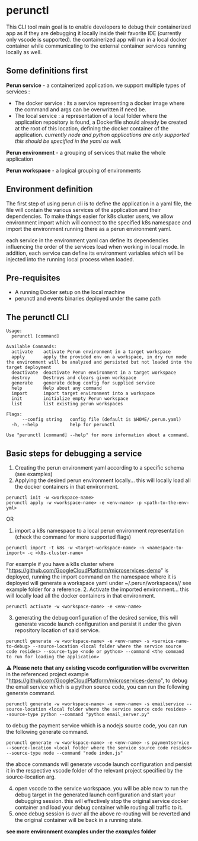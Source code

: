 # perunctl

This CLI tool main goal is to enable developers to debug their containerized app as if they are debugging it locally inside their favorite IDE (currently only vscode is supported).
the containerized app will run in a local docker container while communicating to the external container services running locally as well.

## Some definitions first ##

**Perun service** - a containerized application.
we support multiple types of services :
- The docker service : its a service representing a docker image where the command and args can be overwritten if need be.
- The local service : a representation of a local folder where the application repository is found, a Dockerfile should already be created at the root of this location, defining the docker container of the application.
  *currently node and python applications are only supported this should be specified in the yaml as well.*
 
**Perun environment** - a grouping of services that make the whole application

**Perun workspace** - a logical grouping of environments

## Environment definition ##
The first step of using perun cli is to define the application in a yaml file, the file will contain the various services of the application and their dependencies.
To make things easier for k8s cluster users, we allow environment import which will connect to the specified k8s namespace and import the environment running there as a perun environment yaml.

each service in the environment yaml can define its dependencies influencing the order of the services load when working in local mode.
In addition, each service can define its environment variables which will be injected into the running local process when loaded.

## Pre-requisites

* A running Docker setup on the local machine
* perunctl and events binaries deployed under the same path


## The perunctl CLI
```
Usage:
  perunctl [command]

Available Commands:
  activate    activate Perun environment in a target workspace
  apply       apply the provided env on a workspace, in dry run mode the environment will be analyzed and persisted but not loaded into the target deployment
  deactivate  deactivate Perun environment in a target workspace
  destroy     Destroys and clears given workspace
  generate    generate debug config for supplied service
  help        Help about any command
  import      import target environment into a workspace
  init        initialize empty Perun workspace
  list        list existing perun workspaces

Flags:
      --config string   config file (default is $HOME/.perun.yaml)
  -h, --help            help for perunctl

Use "perunctl [command] --help" for more information about a command.
```

## Basic steps for debugging a service
1. Creating the perun environment yaml according to a specific schema (see examples)
2. Applying the desired perun environment locally... this will locally load all the docker containers in that environment.
```
perunctl init -w <workspace-name>
perunctl apply -w <workspace-name> -e <env-name> -p <path-to-the-env-yml>
```

OR 

1. import a k8s namespace to a local perun environment representation (check the command for more supported flags)
```
perunctl import -t k8s -w <target-workspace-name> -n <namespace-to-import> -c <k8s-cluster-name>
```
For example if you have a k8s cluster where "https://github.com/GoogleCloudPlatform/microservices-demo" is deployed, running the import command on the namespace where it is deployed will generate a workspace yaml under ~/.perun/workspaces/<workspace-name>/ see example folder for a reference. 
2. Activate the imported environment... this will locally load all the docker containers in that environment. 
```
perunctl activate -w <workspace-name> -e <env-name>
```

3. generating the debug configuration of the desired service, this will generate vscode launch configuration and persist it under the given repository location of said service.
```
perunctl generate -w <workspace-name> -e <env-name> -s <service-name-to-debug> --source-location <local folder where the service source code resides> --source-type <node or python> --command <the command  to run for loading the application>
```
:warning: **Please note that any existing vscode configuration will be overwritten**
in the referenced project example "https://github.com/GoogleCloudPlatform/microservices-demo",
to debug the email service which is a python source code, you can run the following generate command.
```
perunctl generate -w <workspace-name> -e <env-name> -s emailservice --source-location <local folder where the service source code resides> --source-type python --command "python email_server.py"
```
to debug the payment service which is a nodejs source code, you can run the following generate command.
```
perunctl generate -w <workspace-name> -e <env-name> -s paymentservice --source-location <local folder where the service source code resides> --source-type node --command "node index.js"
```

the aboce commands will generate vscode launch configuration and persist it in the respective vscode folder of the relevant project specified by the source-location arg.


4. open vscode to the service workspace. you will be able now to run the debug target in the generated launch configuration and start your debugging session. this will effectively stop the original service docker container and load your debug container while routing all traffic to it.
5. once debug session is over all the above re-routing will be reverted and the original container will be back in a running state.

**see more environment examples under the *examples* folder**



